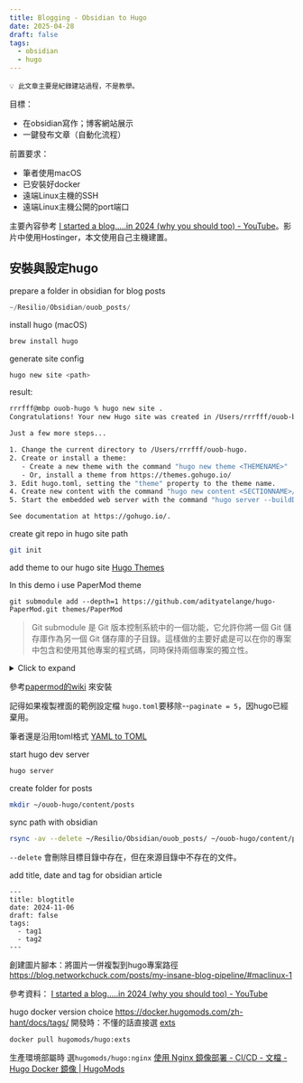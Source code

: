 ```yaml
---
title: Blogging - Obsidian to Hugo
date: 2025-04-28
draft: false
tags:
  - obsidian
  - hugo
---
```

```
💡 此文章主要是紀錄建站過程，不是教學。
```

目標：
- 在obsidian寫作；博客網站展示
- 一鍵發布文章（自動化流程）

前置要求：
- 筆者使用macOS
- 已安裝好docker
- 遠端Linux主機的SSH
- 遠端Linux主機公開的port端口

主要內容參考 [I started a blog.....in 2024 (why you should too) - YouTube](https://www.youtube.com/watch?v=dnE7c0ELEH8)。影片中使用Hostinger，本文使用自己主機建置。

## 安裝與設定hugo

prepare a folder in obsidian for blog posts
```python
~/Resilio/Obsidian/ouob_posts/
```

install hugo (macOS)
```bash
brew install hugo
```

generate site config
```sh
hugo new site <path>
```
result:
```bash
rrrfff@mbp ouob-hugo % hugo new site .
Congratulations! Your new Hugo site was created in /Users/rrrfff/ouob-blogs.

Just a few more steps...

1. Change the current directory to /Users/rrrfff/ouob-hugo.
2. Create or install a theme:
   - Create a new theme with the command "hugo new theme <THEMENAME>"
   - Or, install a theme from https://themes.gohugo.io/
3. Edit hugo.toml, setting the "theme" property to the theme name.
4. Create new content with the command "hugo new content <SECTIONNAME>/<FILENAME>.<FORMAT>".
5. Start the embedded web server with the command "hugo server --buildDrafts".

See documentation at https://gohugo.io/.
```

create git repo in hugo site path
```sh
git init
```

add theme to our hugo site
[Hugo Themes](https://themes.gohugo.io/)

In this demo i use PaperMod theme
```
git submodule add --depth=1 https://github.com/adityatelange/hugo-PaperMod.git themes/PaperMod
```
> Git submodule 是 Git 版本控制系統中的一個功能，它允許你將一個 Git 儲存庫作為另一個 Git 儲存庫的子目錄。這樣做的主要好處是可以在你的專案中包含和使用其他專案的程式碼，同時保持兩個專案的獨立性。

<details>  
<summary>Click to expand</summary>
這個命令的作用是：
1. 將 hugo-PaperMod 這個 Hugo 主題的 Git 儲存庫添加為你當前專案的一個子模組
2. 子模組會被克隆到 themes/PaperMod 目錄下
3. `--depth=1` 參數表示只克隆最新的一個版本的代碼，不包含完整的歷史記錄，這樣可以節省空間和下載時間

使用 submodule 的優點：
- 可以在你的專案中使用其他專案的程式碼，而不需要複製貼上或手動更新
- 當原始專案（在這個例子中是 hugo-PaperMod 主題）更新時，你可以輕鬆地更新你的子模組
- 你可以保持對使用的特定版本的控制
</details>

參考[papermod的wiki](https://github.com/adityatelange/hugo-PaperMod/wiki/Installation#sample-hugoyml) 來安裝

記得如果複製裡面的範例設定檔 `hugo.toml`要移除--`paginate = 5`，因hugo已經棄用。

筆者還是沿用toml格式
[YAML to TOML](https://transform.tools/yaml-to-toml)

start hugo dev server
```sh
hugo server
```

create folder for posts 
```sh
mkdir ~/ouob-hugo/content/posts
```

sync path with obsidian 
```sh
rsync -av --delete ~/Resilio/Obsidian/ouob_posts/ ~/ouob-hugo/content/posts/
```
`--delete` 會刪除目標目錄中存在，但在來源目錄中不存在的文件。


add title, date and tag for obsidian article
```
---
title: blogtitle
date: 2024-11-06
draft: false
tags:
  - tag1
  - tag2
---
```

創建圖片腳本：將圖片一併複製到hugo專案路徑
https://blog.networkchuck.com/posts/my-insane-blog-pipeline/#maclinux-1


參考資料：
[I started a blog.....in 2024 (why you should too) - YouTube](https://www.youtube.com/watch?v=dnE7c0ELEH8)

hugo docker version choice
https://docker.hugomods.com/zh-hant/docs/tags/
開發時：不懂的話直接選 [exts](https://docker.hugomods.com/zh-hant/docs/tags/#exts)
```sh
docker pull hugomods/hugo:exts
```
生產環境部屬時 選`hugomods/hugo:nginx`
[使用 Nginx 鏡像部署 - CI/CD - 文檔 - Hugo Docker 鏡像 | HugoMods](https://docker.hugomods.com/zh-hant/docs/ci-cd/nginx/)

